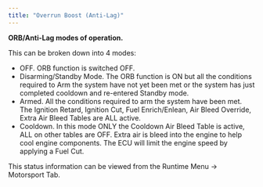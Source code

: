 ```yaml
---
title: "Overrun Boost (Anti-Lag)"
---
```



**ORB/Anti-Lag modes of operation.**


This can be broken down into 4 modes:


* OFF. ORB function is switched OFF.&nbsp;
* Disarming/Standby Mode. The ORB function is ON but all the conditions required to Arm the system have not yet been met or the system has just completed cooldown and re-entered Standby mode.
* Armed. All the conditions required to arm the system have been met. The Ignition Retard, Ignition Cut, Fuel Enrich/Enlean, Air Bleed Override, Extra Air Bleed Tables are ALL active.
* Cooldown. In this mode ONLY the Cooldown Air Bleed Table is active, ALL on other tables are OFF. Extra air is bleed into the engine to help cool engine components. The ECU will limit the engine speed by applying a Fuel Cut.



This status information can be viewed from the Runtime Menu -\> Motorsport Tab.


